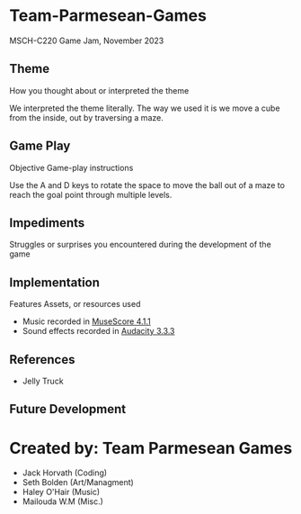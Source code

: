 # Team-Parmesean-Games
MSCH-C220 Game Jam, November 2023

## Theme
How you thought about or interpreted the theme

We interpreted the theme literally. The way we used it is we move a cube from the inside, out by traversing a maze.

## Game Play
Objective
Game-play instructions

Use the A and D keys to rotate the space to move the ball out of a maze to reach the goal point through multiple levels.

## Impediments
Struggles or surprises you encountered during the development of the game

## Implementation
Features
Assets, or resources used
- Music recorded in [MuseScore 4.1.1](https://musescore.org/en)
- Sound effects recorded in [Audacity 3.3.3](https://www.audacityteam.org/)

## References
- Jelly Truck

## Future Development


# Created by: Team Parmesean Games
- Jack Horvath (Coding)
- Seth Bolden (Art/Managment)
- Haley O'Hair (Music)
- Mailouda W.M (Misc.)
